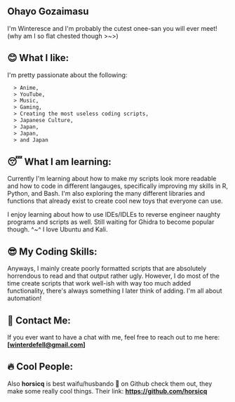 
<!---
Winteresce/Winteresce is a ✨ special ✨ repository because its `README.md` (this file) appears on your GitHub profile.
You can click the Preview link to take a look at your changes.
--->

Ohayo Gozaimasu
---------------
I'm Winteresce and I'm probably the cutest onee-san you will ever meet!
(why am I so flat chested though >~>)

😊 What I like:
----------------
I'm pretty passionate about the following:

```diff
  > Anime,
  > YouTube,
  > Music,
  > Gaming,
  > Creating the most useless coding scripts,
  > Japanese Culture,
  > Japan,
  > Japan,
  > and Japan
```


😴 What I am learning:
-----------------------

Currently I'm learning about how to make my scripts look more readable and how to code in different langauges, specifically improving my skills in R, Python,
and Bash. I'm also exploring the many different libraries and functions that already exist to create cool new toys that everyone can use.

I enjoy learning about how to use IDEs/IDLEs to reverse engineer naughty programs and scripts as well. 
Still waiting for Ghidra to become popular though. ^~^
I love Ubuntu and Kali.


😎 My Coding Skills:
---------------------

Anyways, I mainly create poorly formatted scripts that are absolutely horrendous to read and that output rather ugly.
However, I do most of the time create scripts that work well-ish with way too much added functionality, there's always something I later think of adding.
I'm all about automation!


📱 Contact Me:
--------------

If you ever want to have a chat with me, feel free to reach out to me here: **[winterdefell@gmail.com]**


🔥 Cool People:
----------------
                                                                                
Also **horsicq** is best waifu/husbando 💖 on Github check them out, they make some really cool things.
Their link: **https://github.com/horsicq**
                                                                               
